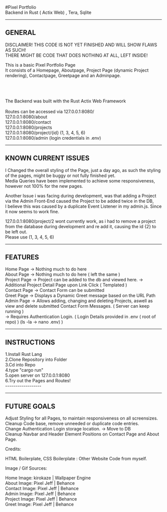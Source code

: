 #Pixel Portfolio <br>
Backend in Rust ( Actix Web) , Tera, Sqlite 

----------------
   GENERAL
----------------

DISCLAIMER! 
THIS CODE IS NOT YET FINISHED AND WILL SHOW FLAWS AS SUCH!<br>
THERE MIGHT BE CODE THAT DOES NOTHING AT ALL, LEFT INSIDE!<br>

This is a basic Pixel Portfolio Page <br>
It consists of a Homepage, Aboutpage, Project Page (dynamic Project rendering), Contactpage, Greetpage and an Adminpage. <br>
<br>
<br>
<br>  

The Backend was built with the Rust Actix Web Framework <br>
<br>
Routes can be accessed via 127.0.0.1:8080/ <br>
                                 127.0.0.1:8080/about<br>
                                 127.0.0.1:8080/contact<br>
                                 127.0.0.1:8080/projects<br>
                                 127.0.0.1:8080/project/{id} (1, 3, 4, 5, 6) <br>
                                 127.0.0.1:8080/admin (login credentials in .env) <br>



--------------------
KNOWN CURRENT ISSUES
--------------------

I Changed the overall styling of the Page, just a day ago, as such the styling of the pages, might be buggy or not fully finished yet. <br>
Media Queries have been implemented to achieve some responsiveness, however not 100% for the new pages.<br>

Another Issue i was facing during development, was that adding a Project via the Admin Front-End caused the Project to be added twice in the DB, <br> 
I believe this was caused by a duplicate Event Listener in my admin.js. Since it now seems to work fine. <br>

127.0.0.1:8080/project/2 wont currently work, as i had to remove a project from the database during development and re add it, causing the id {2} to be left out. <br>
Please use (1, 3, 4, 5, 6) <br>

-----------------
   FEATURES
-----------------

Home Page -> Nothing much to do here <br>
About Page -> Nothing much to do here ( left the same ) <br>
Project Page -> Project can be added to the db and viewed here. -> Additional Project Detail Page upon Link Click ( Templated ) <br>
Contact Page -> Contact Form can be submitted <br>
Greet Page -> Displays a Dynamic Greet message based on the URL Path<br>
Admin Page -> Allows adding, changing and deleting Projects, aswell as view and delete submitted Contact Form Messages. ( Server can keep running ) <br>
   -> Requires Authentication Login. ( Login Details provided in .env ( root of repo) ) (ls -la -> nano .env) )<br>

-----------------
  INSTRUCTIONS
-----------------

1.Install Rust Lang <br>
2.Clone Repository into Folder <br>
3.Cd into Repo<br>
4.type "cargo run"<br>
5.open server on 127.0.0.1:8080<br>
6.Try out the Pages and Routes!<br>
------------------<br>


------------------
   FUTURE GOALS
------------------

Adjust Styling for all Pages, to maintain responsiveness on all screensizes. <br>
Cleanup Code base, remove unneeded or duplicate code entries. <br>
Change Authentication Login storage location. -> Move to DB <br>
Cleanup Navbar and Header Element Positions on Contact Page and About Page. <br>



Credits: <br>

HTML Boilerplate, CSS Boilerplate : Other Website Code from myself. <br>

Image / Gif Sources: <br>

Home Image: kirokaze | Wallpaper Engine <br>
About Image: Pixel Jeff | Behance <br>
Contact Image: Pixel Jeff | Behance <br>
Admin Image: Pixel Jeff | Behance <br>
Project Image: Pixel Jeff | Behance <br>
Greet Image: Pixel Jeff | Behance <br>
